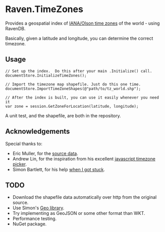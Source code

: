 Raven.TimeZones
===============

Provides a geospatial index of [IANA/Olson time zones][1] of the world - using RavenDB.

Basically, given a latitude and longitude, you can determine the correct timezone.

## Usage ##

    // Set up the index.  Do this after your main .Initialize() call.
    documentStore.InitializeTimeZones();

    // Import the timezone map shapefile. Just do this one time.
    documentStore.ImportTimeZoneShapes(@"path/to/tz_world.shp");

    // After the index is built, you can use it easily whenever you need it
    var zone = session.GetZoneForLocation(latitude, longitude);

A unit test, and the shapefile, are both in the repository.

## Acknowledgements ##

Special thanks to:
 - Eric Muller, for the [source data][2].
 - Andrew Lin, for the inspiration from his excellent [javascript timezone picker][3].
 - Simon Bartlett, for his help [when I got stuck][4].

## TODO ##
 - Download the shapefile data automatically over http from the original source.
 - Use Simon's [Geo library][5].
 - Try implementing as GeoJSON or some other format than WKT.
 - Performance testing.
 - NuGet package.

 [1]: http://www.iana.org/time-zones
 [2]: http://efele.net/maps/tz/world/
 [3]: https://github.com/dosx/timezone-picker
 [4]: https://groups.google.com/d/topic/ravendb/a6xFRI8nKZc/discussion
 [5]: https://github.com/sibartlett/Geo
